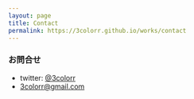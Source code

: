 ```yaml
---
layout: page
title: Contact
permalink: https://3colorr.github.io/works/contact
---
```


### お問合せ

- twitter: [@3colorr](https://twitter.com/3colorr)
- 3colorr@gmail.com
